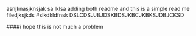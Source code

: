 asnjknasjknsjak
sa lklsa
adding both readme and 
this is a simple read me filedjksjkds
#slkdkldfnsk
DSLCDSJJBJDSKBDSJKBCJKBKSJDBJCKSD

####i hope this is not much a problem